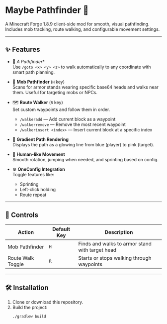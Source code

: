 # Maybe Pathfinder 🧭

A Minecraft Forge 1.8.9 client-side mod for smooth, visual pathfinding. Includes mob tracking, route walking, and configurable movement settings.

---

## ✨ Features

- 🧠 **A* Pathfinder**  
  Use `/goto <x> <y> <z>` to walk automatically to any coordinate with smart path planning.

- 🎯 **Mob Pathfinder** (`H` key)  
  Scans for armor stands wearing specific base64 heads and walks near them. Useful for targeting mobs or NPCs.

- 🗺️ **Route Walker** (`R` key)  
  Set custom waypoints and follow them in order.
  - `/walkeradd` — Add current block as a waypoint  
  - `/walkerremove` — Remove the most recent waypoint  
  - `/walkerinsert <index>` — Insert current block at a specific index

- 🌈 **Gradient Path Rendering**  
  Displays the path as a glowing line from blue (player) to pink (target).

- 🚶 **Human-like Movement**  
  Smooth rotation, jumping when needed, and sprinting based on config.

- ⚙️ **OneConfig Integration**  
  Toggle features like:
  - Sprinting
  - Left-click holding
  - Route repeat

---

## 🔧 Controls

| Action            | Default Key | Description                                  |
|-------------------|-------------|----------------------------------------------|
| Mob Pathfinder     | `H`         | Finds and walks to armor stand with target head |
| Route Walk Toggle  | `R`         | Starts or stops walking through waypoints   |

---

## 🛠️ Installation

1. Clone or download this repository.
2. Build the project:
   ```bash
   ./gradlew build
